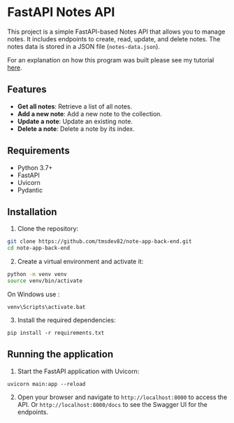 # FastAPI Notes API

This project is a simple FastAPI-based Notes API that allows you to manage notes. It includes endpoints to create, read, update, and delete notes. The notes data is stored in a JSON file (`notes-data.json`).

For an explanation on how this program was built please see my tutorial [here](https://tms-dev-blog.com/python-and-react-web-app-for-beginners/).

## Features

- **Get all notes**: Retrieve a list of all notes.
- **Add a new note**: Add a new note to the collection.
- **Update a note**: Update an existing note.
- **Delete a note**: Delete a note by its index.

## Requirements

- Python 3.7+
- FastAPI
- Uvicorn
- Pydantic

## Installation

1. Clone the repository:

```bash
git clone https://github.com/tmsdev82/note-app-back-end.git
cd note-app-back-end
```

2. Create a virtual environment and activate it:

```bash
python -m venv venv
source venv/bin/activate
```

On Windows use :

```
venv\Scripts\activate.bat
```

3. Install the required dependencies:

```
pip install -r requirements.txt
```

## Running the application

1. Start the FastAPI application with Uvicorn:

```
uvicorn main:app --reload
```

2. Open your browser and navigate to `http://localhost:8000` to access the API. Or `http://localhost:8000/docs` to see the Swagger UI for the endpoints.
